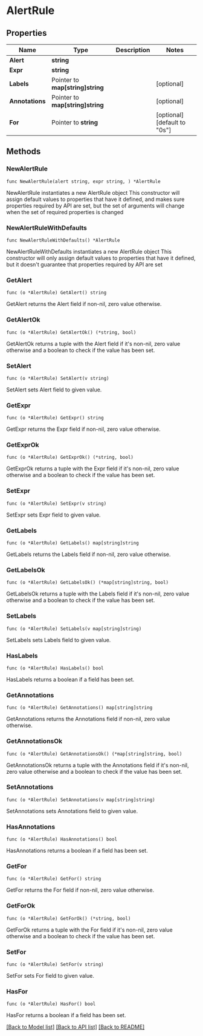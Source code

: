 # AlertRule

## Properties

Name | Type | Description | Notes
------------ | ------------- | ------------- | -------------
**Alert** | **string** |  | 
**Expr** | **string** |  | 
**Labels** | Pointer to **map[string]string** |  | [optional] 
**Annotations** | Pointer to **map[string]string** |  | [optional] 
**For** | Pointer to **string** |  | [optional] [default to "0s"]

## Methods

### NewAlertRule

`func NewAlertRule(alert string, expr string, ) *AlertRule`

NewAlertRule instantiates a new AlertRule object
This constructor will assign default values to properties that have it defined,
and makes sure properties required by API are set, but the set of arguments
will change when the set of required properties is changed

### NewAlertRuleWithDefaults

`func NewAlertRuleWithDefaults() *AlertRule`

NewAlertRuleWithDefaults instantiates a new AlertRule object
This constructor will only assign default values to properties that have it defined,
but it doesn't guarantee that properties required by API are set

### GetAlert

`func (o *AlertRule) GetAlert() string`

GetAlert returns the Alert field if non-nil, zero value otherwise.

### GetAlertOk

`func (o *AlertRule) GetAlertOk() (*string, bool)`

GetAlertOk returns a tuple with the Alert field if it's non-nil, zero value otherwise
and a boolean to check if the value has been set.

### SetAlert

`func (o *AlertRule) SetAlert(v string)`

SetAlert sets Alert field to given value.


### GetExpr

`func (o *AlertRule) GetExpr() string`

GetExpr returns the Expr field if non-nil, zero value otherwise.

### GetExprOk

`func (o *AlertRule) GetExprOk() (*string, bool)`

GetExprOk returns a tuple with the Expr field if it's non-nil, zero value otherwise
and a boolean to check if the value has been set.

### SetExpr

`func (o *AlertRule) SetExpr(v string)`

SetExpr sets Expr field to given value.


### GetLabels

`func (o *AlertRule) GetLabels() map[string]string`

GetLabels returns the Labels field if non-nil, zero value otherwise.

### GetLabelsOk

`func (o *AlertRule) GetLabelsOk() (*map[string]string, bool)`

GetLabelsOk returns a tuple with the Labels field if it's non-nil, zero value otherwise
and a boolean to check if the value has been set.

### SetLabels

`func (o *AlertRule) SetLabels(v map[string]string)`

SetLabels sets Labels field to given value.

### HasLabels

`func (o *AlertRule) HasLabels() bool`

HasLabels returns a boolean if a field has been set.

### GetAnnotations

`func (o *AlertRule) GetAnnotations() map[string]string`

GetAnnotations returns the Annotations field if non-nil, zero value otherwise.

### GetAnnotationsOk

`func (o *AlertRule) GetAnnotationsOk() (*map[string]string, bool)`

GetAnnotationsOk returns a tuple with the Annotations field if it's non-nil, zero value otherwise
and a boolean to check if the value has been set.

### SetAnnotations

`func (o *AlertRule) SetAnnotations(v map[string]string)`

SetAnnotations sets Annotations field to given value.

### HasAnnotations

`func (o *AlertRule) HasAnnotations() bool`

HasAnnotations returns a boolean if a field has been set.

### GetFor

`func (o *AlertRule) GetFor() string`

GetFor returns the For field if non-nil, zero value otherwise.

### GetForOk

`func (o *AlertRule) GetForOk() (*string, bool)`

GetForOk returns a tuple with the For field if it's non-nil, zero value otherwise
and a boolean to check if the value has been set.

### SetFor

`func (o *AlertRule) SetFor(v string)`

SetFor sets For field to given value.

### HasFor

`func (o *AlertRule) HasFor() bool`

HasFor returns a boolean if a field has been set.


[[Back to Model list]](../README.md#documentation-for-models) [[Back to API list]](../README.md#documentation-for-api-endpoints) [[Back to README]](../README.md)


